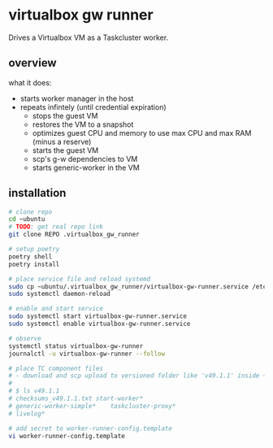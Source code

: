 # virtualbox gw runner

Drives a Virtualbox VM as a Taskcluster worker.

## overview

what it does:
- starts worker manager in the host
- repeats infintely (until credential expiration)
  - stops the guest VM
  - restores the VM to a snapshot
  - optimizes guest CPU and memory to use max CPU and max RAM (minus a reserve)
  - starts the guest VM
  - scp's g-w dependencies to VM
  - starts generic-worker in the VM


## installation

```bash
# clone repo
cd ~ubuntu
# TODO: get real repo link
git clone REPO .virtualbox_gw_runner

# setup poetry
poetry shell
poetry install

# place service file and reload systemd
sudo cp ~ubuntu/.virtualbox_gw_runner/virtualbox-gw-runner.service /etc/systemd/system/
sudo systemctl daemon-reload

# enable and start service
sudo systemctl start virtualbox-gw-runner.service
sudo systemctl enable virtualbox-gw-runner.service

# observe
systemctl status virtualbox-gw-runner
journalctl -u virtualbox-gw-runner --follow

# place TC component files
# - download and scp upload to versioned folder like 'v49.1.1' inside ~/.virtualbox_gw_runner
#
# $ ls v49.1.1
# checksums_v49.1.1.txt	start-worker*
# generic-worker-simple*	taskcluster-proxy*
# livelog*

# add secret to worker-runner-config.template
vi worker-runner-config.template
```
